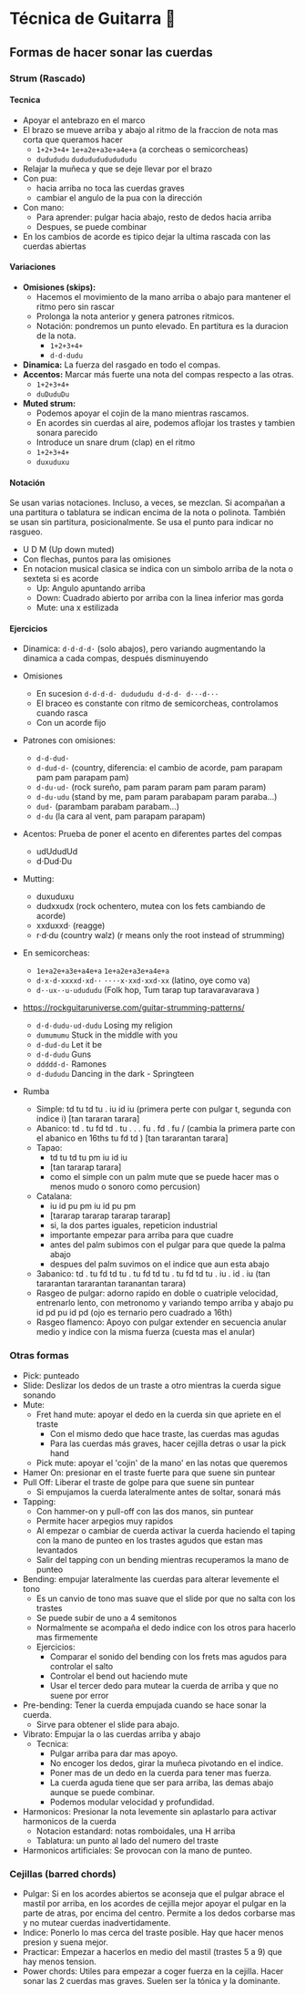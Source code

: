 # Técnica de Guitarra 🎸

## Formas de hacer sonar las cuerdas

### Strum (Rascado)

#### Tecnica

- Apoyar el antebrazo en el marco
- El brazo se mueve arriba y abajo al ritmo de la fraccion de nota mas corta que queramos hacer
	- `1+2+3+4+` `1e+a2e+a3e+a4e+a` (a corcheas o semicorcheas)
	- `dudududu` `dudududududududu`
- Relajar la muñeca y que se deje llevar por el brazo
- Con pua:
	- hacia arriba no toca las cuerdas graves
	- cambiar el angulo de la pua con la dirección
- Con mano:
	- Para aprender: pulgar hacia abajo, resto de dedos hacia arriba
	- Despues, se puede combinar
- En los cambios de acorde es tipico dejar la ultima rascada con las cuerdas abiertas


#### Variaciones

- **Omisiones (skips):**
	- Hacemos el movimiento de la mano arriba o abajo para mantener el ritmo pero sin rascar
	- Prolonga la nota anterior y genera patrones ritmicos.
	- Notación: pondremos un punto elevado. En partitura es la duracion de la nota.
		- `1+2+3+4+`
		- `d·d·dudu`
- **Dinamica:** La fuerza del rasgado en todo el compas.
- **Accentos:** Marcar más fuerte una nota del compas respecto a las otras.
	- `1+2+3+4+`
	- `duDuduDu`
- **Muted strum:**
	- Podemos apoyar el cojin de la mano mientras rascamos.
	- En acordes sin cuerdas al aire, podemos aflojar los trastes y tambien sonara parecido
	- Introduce un snare drum (clap) en el ritmo
	- `1+2+3+4+`
	- `duxuduxu`

#### Notación

Se usan varias notaciones. Incluso, a veces, se mezclan.
Si acompañan a una partitura o tablatura se indican encima de la nota o polinota.
También se usan sin partitura, posicionalmente. Se usa el punto para indicar no rasgueo.

- U D M (Up down muted)
- Con flechas, puntos para las omisiones
- En notacion musical clasica se indica con un simbolo arriba de la nota o sexteta si es acorde
	- Up: Angulo apuntando arriba
	- Down: Cuadrado abierto por arriba con la linea inferior mas gorda
	- Mute: una x estilizada

#### Ejercicios

- Dinamica: `d·d·d·d·` (solo abajos), pero variando augmentando la dinamica a cada compas, después disminuyendo
- Omisiones
	- En sucesion `d·d·d·d· dudududu d·d·d· d···d···`
	- El braceo es constante con ritmo de semicorcheas, controlamos cuando rasca
	- Con un acorde fijo
- Patrones con omisiones:
	- `d·d·dud·`
	- `d·dud·d·` (country, diferencia: el cambio de acorde, pam parapam pam pam parapam pam)
	- `d·du·ud·` (rock sureño, pam param param pam param param)
	- `d·du·udu` (stand by me, pam param parabapam param paraba...)
	- `dud·`  (parambam parabam parabam...)
	- `d·du`  (la cara al vent, pam parapam parapam)
- Acentos: Prueba de poner el acento en diferentes partes del compas
	- udUdudUd
	- d·Dud·Du
- Mutting:
	- duxuduxu
	- dudxxudx (rock ochentero, mutea con los fets cambiando de acorde)
	- xxduxxd· (reagge)
	- r·d·du (country walz) (r means only the root instead of strumming)
- En semicorcheas:
	- `1e+a2e+a3e+a4e+a` `1e+a2e+a3e+a4e+a`
	- `d·x·d·xxxxd·xd··` `····x·xxd·xxd·xx` (latino, oye como va)
	- `d··ux··u·udududu` (Folk hop, Tum tarap tup taravaravarava )
- https://rockguitaruniverse.com/guitar-strumming-patterns/
	- `d·d·dudu·ud·dudu` Losing my religion
	- `dumumumu` Stuck in the middle with you
	- `d·dud·du` Let it be
	- `d·d·dudu` Guns
	- `ddddd·d·` Ramones
	- `d·dududu` Dancing in the dark - Springteen

- Rumba
	- Simple:    td tu td tu . iu id iu (primera perte con pulgar t, segunda con indice i) [tan tararan tarara]
	- Abanico:   td . tu fd td . tu . . . fu . fd . fu /  (cambia la primera parte con el abanico en 16ths tu fd td ) [tan tararantan tarara]
	- Tapao:
		- td tu td tu pm iu id iu
		- [tan tararap tarara]
		- como el simple con un palm mute que se puede hacer mas o menos mudo o sonoro como percusion)
	- Catalana:
		- iu id pu pm iu id pu pm
		- [tararap tararap tararap tararap]
		- si, la dos partes iguales, repeticion industrial
		- importante empezar para arriba para que cuadre
		- antes del palm subimos con el pulgar para que quede la palma abajo
		- despues del palm suvimos on el indice que aun esta abajo
	- 3abanico:  td . tu fd td tu . tu fd td tu . tu fd td tu . iu . id . iu  (tan tararantan tararantan taranantan tarara)
	- Rasgeo de pulgar: adorno rapido en doble o cuatriple velocidad, entrenarlo lento, con metronomo y variando tempo arriba y abajo
		pu id pd pu id pd  (ojo es ternario pero cuadrado a 16th)
	- Rasgeo flamenco: Apoyo con pulgar extender en secuencia anular medio y indice con la misma fuerza (cuesta mas el anular)












### Otras formas

- Pick: punteado
- Slide: Deslizar los dedos de un traste a otro mientras la cuerda sigue sonando
- Mute:
	- Fret hand mute: apoyar el dedo en la cuerda sin que apriete en el traste
		- Con el mismo dedo que hace traste, las cuerdas mas agudas
		- Para las cuerdas más graves, hacer cejilla detras o usar la pick hand
	- Pick mute: apoyar el 'cojin' de la mano' en las notas que queremos 
- Hamer On: presionar en el traste fuerte para que suene sin puntear
- Pull Off: Liberar el traste de golpe para que suene sin puntear
	- Si empujamos la cuerda lateralmente antes de soltar, sonará más
- Tapping:
	- Con hammer-on y pull-off con las dos manos, sin puntear
	- Permite hacer arpegios muy rapidos
	- Al empezar o cambiar de cuerda activar la cuerda haciendo el taping con la mano de punteo en los trastes agudos que estan mas levantados
	- Salir del tapping con un bending mientras recuperamos la mano de punteo
- Bending: empujar lateralmente las cuerdas para alterar levemente el tono
	- Es un canvio de tono mas suave que el slide por que no salta con los trastes
	- Se puede subir de uno a 4 semitonos
	- Normalmente se acompaña el dedo indice con los otros para hacerlo mas firmemente
	- Ejercicios:
		- Comparar el sonido del bending con los frets mas agudos para controlar el salto
		- Controlar el bend out haciendo mute
		- Usar el tercer dedo para mutear la cuerda de arriba y que no suene por error
- Pre-bending: Tener la cuerda empujada cuando se hace sonar la cuerda.
	- Sirve para obtener el slide para abajo.
- Vibrato: Empujar la o las cuerdas arriba y abajo
	- Tecnica:
		- Pulgar arriba para dar mas apoyo.
		- No encoger los dedos, girar la muñeca pivotando en el indice.
		- Poner mas de un dedo en la cuerda para tener mas fuerza.
		- La cuerda aguda tiene que ser para arriba, las demas abajo aunque se puede combinar.
		- Podemos modular velocidad y profundidad.
- Harmonicos: Presionar la nota levemente sin aplastarlo para activar harmonicos de la cuerda
	- Notacion estandard: notas romboidales, una H arriba
	- Tablatura: un punto al lado del numero del traste
- Harmonicos artificiales: Se provocan con la mano de punteo.


### Cejillas (barred chords)

- Pulgar:
  Si en los acordes abiertos se aconseja que el pulgar abrace el mastil por arriba,
  en los acordes de cejilla mejor apoyar el pulgar en la parte de atras, por encima del centro.
  Permite a los dedos corbarse mas y no mutear cuerdas inadvertidamente.
- Indice:
  Ponerlo lo mas cerca del traste posible. Hay que hacer menos presion y suena mejor.
- Practicar: Empezar a hacerlos en medio del mastil (trastes 5 a 9) que hay menos tension.
- Power chords: Utiles para empezar a coger fuerza en la cejilla. Hacer sonar las 2 cuerdas mas graves. Suelen ser la tónica y la dominante.



